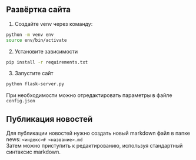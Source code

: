 ## Развёртка сайта

1. Создайте venv через команду:

```bash
python -m venv env
source env/bin/activate
```

2. Установите зависимости

```bash
pip install -r requirements.txt
```

3. Запустите сайт

```bash
python flask-server.py
```

При необходимости можно отредактировать параметры в файле `config.json`

## Публикация новостей
Для публикации новостей нужно создать новый markdown файл в папке news: `<индекс># <название>.md`  
Затем можно приступить к редактированию, используя стандартный синтаксис markdown.